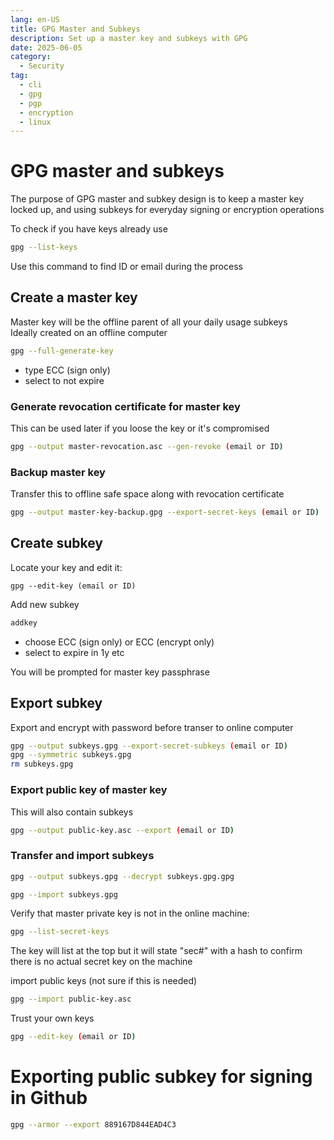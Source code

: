 ```yaml
---
lang: en-US
title: GPG Master and Subkeys
description: Set up a master key and subkeys with GPG
date: 2025-06-05
category:
  - Security
tag:
  - cli
  - gpg
  - pgp
  - encryption
  - linux
---
```


# GPG master and subkeys

The purpose of GPG master and subkey design is to keep a master key locked up, and using subkeys for everyday signing or encryption operations

To check if you have keys already use
```sh
gpg --list-keys
```

Use this command to find ID or email during the process

## Create a master key

Master key will be the offline parent of all your daily usage subkeys  
Ideally created on an offline computer

```sh
gpg --full-generate-key
```

- type ECC (sign only)
- select to not expire

### Generate revocation certificate for master key

This can be used later if you loose the key or it's compromised

```sh
gpg --output master-revocation.asc --gen-revoke (email or ID)
```

### Backup master key

Transfer this to offline safe space along with revocation certificate

```sh
gpg --output master-key-backup.gpg --export-secret-keys (email or ID)
```

## Create subkey

Locate your key and edit it:

```
gpg --edit-key (email or ID)
```

Add new subkey

```sh
addkey
```

- choose ECC (sign only) or ECC (encrypt only)
- select to expire in 1y etc

You will be prompted for master key passphrase

## Export subkey

Export and encrypt with password before transer to online computer

```sh
gpg --output subkeys.gpg --export-secret-subkeys (email or ID)
gpg --symmetric subkeys.gpg
rm subkeys.gpg
```

### Export public key of master key

This will also contain subkeys

```sh
gpg --output public-key.asc --export (email or ID)
```

### Transfer and import subkeys

```sh
gpg --output subkeys.gpg --decrypt subkeys.gpg.gpg

gpg --import subkeys.gpg
```

Verify that master private key is not in the online machine:

```sh
gpg --list-secret-keys
```

The key will list at the top but it will state "sec#" with a hash to confirm there is no actual secret key on the machine

import public keys (not sure if this is needed)

```sh
gpg --import public-key.asc
```

Trust your own keys

```sh
gpg --edit-key (email or ID)
```

# Exporting public subkey for signing in Github

```sh
gpg --armor --export 889167D844EAD4C3
```